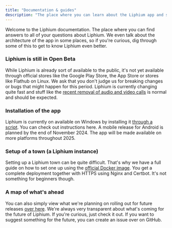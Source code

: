 ```yaml
---
title: "Documentation & guides"
description: "The place where you can learn about the Liphium app and server."
---
```


Welcome to the Liphium documentation. The place where you can find answers to all of your questions about Liphium. We even talk about the architecture of the app in some places, so if you're curious, dig through some of this to get to know Liphium even better. 

### Liphium is still in Open Beta

While Liphium is already sort of available to the public, it's not yet available through official stores like the Google Play Store, the App Store or stores like Flathub on Linux. We ask that you don't judge us for breaking changes or bugs that might happen for this period. Liphium is currently changing quite fast and stuff like the [recent removal of audio and video calls](https://github.com/Liphium/chat_interface/blob/main/CHANGELOG.md) is normal and should be expected.

### Installation of the app

Liphium is currently on available on Windows by installing it [through a script](/docs/installation/windows). You can check out instructions here. A mobile release for Android is planned by the end of November 2024. The app will be made available on more platforms throughout 2025.

### Setup of a town (a Liphium instance)

Setting up a Liphium town can be quite difficult. That's why we have a full guide on how to set one up using the [official Docker image](https://hub.docker.com/r/liphium/chat). You get a complete deployment together with HTTPS using Nginx and Certbot. It's not something for beginners though. 

### A map of what's ahead

You can also simply view what we're planning on rolling out for future releases [over here](/docs/general/roadmap). We're always very transparent about what's coming for the future of Liphium. If you're curious, just check it out. If you want to suggest something for the future, you can create an issue over on GitHub.